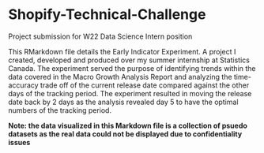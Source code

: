 # Shopify-Technical-Challenge
Project submission for W22 Data Science Intern position

This RMarkdown file details the Early Indicator Experiment. A project I created, developed and produced over my summer internship at Statistics Canada. The experiment served the purpose of identifying trends within the data covered in the Macro Growth Analysis Report and analyzing the time-accuracy trade off of the current release date compared against the other days of the tracking period. The experiment resulted in moving the release date back by 2 days as the analysis revealed day 5 to have the optimal numbers of the tracking period.

**Note: the data visualized in this Markdown file is a collection of psuedo datasets as the real data could not be displayed due to confidentiality issues**
